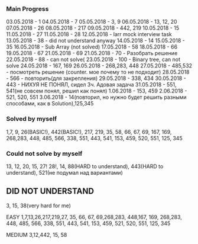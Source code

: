 ### Main Progress ###

03.05.2018 - 1
04.05.2018 - 7
05.05.2018 - 3, 9
06.05.2018 - 13, 12, 20
07.05.2018 - 26
08.05.2018 - 217
09.05.2018 - 442, 219
10.05.2018 - 15
11.05.2018 - 27
11.05.2018 - 28
12.05.2018 - larr mock interview task
13.05.2018 - 38 - did not understand anyway
14.05.2018 - 14
15.05.2018 - 35
16.05.2018 - Sub Array (not solved)
17.05.2018 - 58
18.05.2018 - 66
19.05.2018 - 67
21.05.2018 - 69
21.05.2018 - 70 - Разобрать решение
22.05.2018 - 88 - can not solve(
23.05.2018 - 100 - Binary tree, can not solve
24.05.2018 - 167, 169
26.05.2018 - 268,283, 448
27.05.2018 - 485,532 - посмотреть решение (counter. мое почему то не подходит)
28.05.2018 - 566 - повторить(для закрепления)
29.05.2018 - 338, 434
30.05.2018 - 443 - НИХУЯ НЕ ПОНЯЛ, сидел 3ч. Адовая задача
31.05.2018 - 551, 541(не совсем понял, решил как понял)
1.06.2018 - 153, 459
2.06.2018 - 521, 520, 551
3.06.2018 - 14(повторил, но нужно будет решить разными способами, как в Solution),125,345



### Solved by myself ###
1,7, 9, 26(BASIC!), 442(BASIC!), 217, 219, 35, 58, 66, 67, 69, 167, 169, 268,283, 448, 485, 566, 338, 551, 443, 541, 153, 459, 520, 551, 125, 345



### Could not solve by myself ###
13, 12, 20, 15, 27! 28!, 14, 88(HARD to understand), 443(HARD to understand), 521(не подумал над вариантами)

## DID NOT UNDERSTAND ###
3, 15, 38(very hard for me)



EASY
1,7,13,26,217,219,27, 35, 66, 67, 69,268,283, 448,167, 169, 268,283, 448, 485, 566, 338, 551, 443, 541, 153, 459, 521, 520, 551, 125, 345

MEDIUM
3,12,442, 15, 58